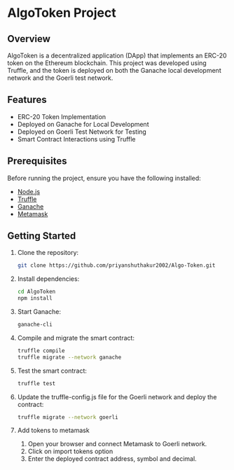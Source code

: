 # AlgoToken Project



## Overview

AlgoToken is a decentralized application (DApp) that implements an ERC-20 token on the Ethereum blockchain. This project was developed using Truffle, and the token is deployed on both the Ganache local development network and the Goerli test network.

## Features

- ERC-20 Token Implementation
- Deployed on Ganache for Local Development
- Deployed on Goerli Test Network for Testing
- Smart Contract Interactions using Truffle

## Prerequisites

Before running the project, ensure you have the following installed:

- [Node.js](https://nodejs.org/)
- [Truffle](https://www.trufflesuite.com/truffle)
- [Ganache](https://www.trufflesuite.com/ganache)
- [Metamask](https://metamask.io/)

## Getting Started

1. Clone the repository:

   ```bash
   git clone https://github.com/priyanshuthakur2002/Algo-Token.git

2. Install dependencies:

   ```bash
   cd AlgoToken
   npm install

3. Start Ganache:

   ```bash
   ganache-cli

4. Compile and migrate the smart contract:

   ```bash
   truffle compile
   truffle migrate --network ganache

5. Test the smart contract:

   ```bash
   truffle test

6. Update the truffle-config.js file for the Goerli network and deploy the contract:

   ```bash
   truffle migrate --network goerli

7. Add tokens to metamask
   1. Open your browser and connect Metamask to Goerli network.
   2. Click on import tokens option
   3. Enter the deployed contract address, symbol and decimal. 
